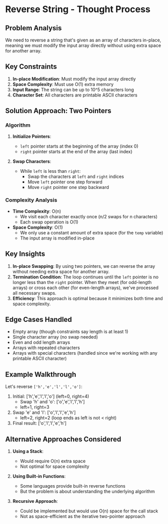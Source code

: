 # Reverse String - Thought Process

## Problem Analysis
We need to reverse a string that's given as an array of characters in-place, meaning we must modify the input array directly without using extra space for another array.

## Key Constraints
1. **In-place Modification**: Must modify the input array directly
2. **Space Complexity**: Must use O(1) extra memory
3. **Input Range**: The string can be up to 10^5 characters long
4. **Character Set**: All characters are printable ASCII characters

## Solution Approach: Two Pointers

### Algorithm
1. **Initialize Pointers**:
   - `left` pointer starts at the beginning of the array (index 0)
   - `right` pointer starts at the end of the array (last index)

2. **Swap Characters**:
   - While `left` is less than `right`:
     - Swap the characters at `left` and `right` indices
     - Move `left` pointer one step forward
     - Move `right` pointer one step backward

### Complexity Analysis
- **Time Complexity**: O(n)
  - We visit each character exactly once (n/2 swaps for n characters)
  - Each swap operation is O(1)
- **Space Complexity**: O(1)
  - We only use a constant amount of extra space (for the `temp` variable)
  - The input array is modified in-place

## Key Insights
1. **In-place Swapping**: By using two pointers, we can reverse the array without needing extra space for another array.
2. **Termination Condition**: The loop continues until the `left` pointer is no longer less than the `right` pointer. When they meet (for odd-length arrays) or cross each other (for even-length arrays), we've processed all necessary swaps.
3. **Efficiency**: This approach is optimal because it minimizes both time and space complexity.

## Edge Cases Handled
- Empty array (though constraints say length is at least 1)
- Single character array (no swap needed)
- Even and odd length arrays
- Arrays with repeated characters
- Arrays with special characters (handled since we're working with any printable ASCII character)

## Example Walkthrough
Let's reverse `['h','e','l','l','o']`:
1. Initial: ['h','e','l','l','o'] (left=0, right=4)
   - Swap 'h' and 'o': ['o','e','l','l','h']
   - left=1, right=3
2. Swap 'e' and 'l': ['o','l','l','e','h']
   - left=2, right=2 (loop ends as left is not < right)
3. Final result: ['o','l','l','e','h']

## Alternative Approaches Considered
1. **Using a Stack**:
   - Would require O(n) extra space
   - Not optimal for space complexity

2. **Using Built-in Functions**:
   - Some languages provide built-in reverse functions
   - But the problem is about understanding the underlying algorithm

3. **Recursive Approach**:
   - Could be implemented but would use O(n) space for the call stack
   - Not as space-efficient as the iterative two-pointer approach

